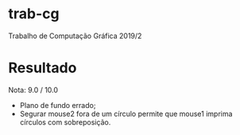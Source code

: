 # trab-cg
Trabalho de Computação Gráfica 2019/2

# Resultado
Nota: 9.0 / 10.0
  - Plano de fundo errado;
  - Segurar mouse2 fora de um círculo permite que mouse1 imprima círculos com sobreposição.

